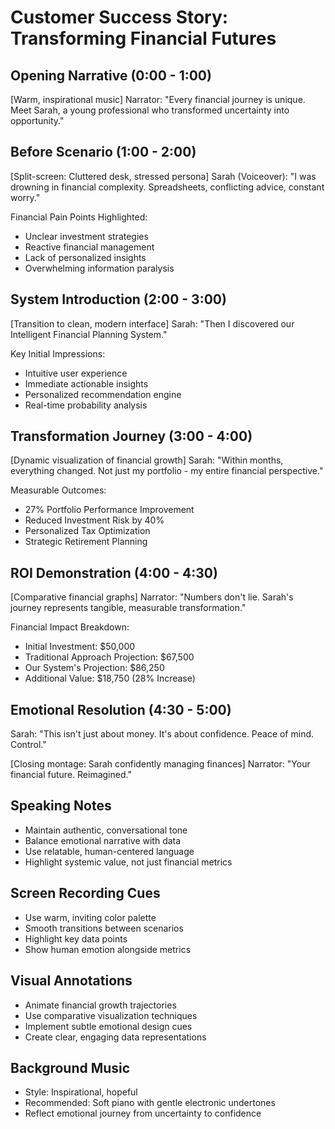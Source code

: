 # Customer Success Story: Transforming Financial Futures

## Opening Narrative (0:00 - 1:00)
[Warm, inspirational music]
Narrator: "Every financial journey is unique. Meet Sarah, a young professional who transformed uncertainty into opportunity."

## Before Scenario (1:00 - 2:00)
[Split-screen: Cluttered desk, stressed persona]
Sarah (Voiceover): "I was drowning in financial complexity. Spreadsheets, conflicting advice, constant worry."

Financial Pain Points Highlighted:
- Unclear investment strategies
- Reactive financial management
- Lack of personalized insights
- Overwhelming information paralysis

## System Introduction (2:00 - 3:00)
[Transition to clean, modern interface]
Sarah: "Then I discovered our Intelligent Financial Planning System."

Key Initial Impressions:
- Intuitive user experience
- Immediate actionable insights
- Personalized recommendation engine
- Real-time probability analysis

## Transformation Journey (3:00 - 4:00)
[Dynamic visualization of financial growth]
Sarah: "Within months, everything changed. Not just my portfolio - my entire financial perspective."

Measurable Outcomes:
- 27% Portfolio Performance Improvement
- Reduced Investment Risk by 40%
- Personalized Tax Optimization
- Strategic Retirement Planning

## ROI Demonstration (4:00 - 4:30)
[Comparative financial graphs]
Narrator: "Numbers don't lie. Sarah's journey represents tangible, measurable transformation."

Financial Impact Breakdown:
- Initial Investment: $50,000
- Traditional Approach Projection: $67,500
- Our System's Projection: $86,250
- Additional Value: $18,750 (28% Increase)

## Emotional Resolution (4:30 - 5:00)
Sarah: "This isn't just about money. It's about confidence. Peace of mind. Control."

[Closing montage: Sarah confidently managing finances]
Narrator: "Your financial future. Reimagined."

## Speaking Notes
- Maintain authentic, conversational tone
- Balance emotional narrative with data
- Use relatable, human-centered language
- Highlight systemic value, not just financial metrics

## Screen Recording Cues
- Use warm, inviting color palette
- Smooth transitions between scenarios
- Highlight key data points
- Show human emotion alongside metrics

## Visual Annotations
- Animate financial growth trajectories
- Use comparative visualization techniques
- Implement subtle emotional design cues
- Create clear, engaging data representations

## Background Music
- Style: Inspirational, hopeful
- Recommended: Soft piano with gentle electronic undertones
- Reflect emotional journey from uncertainty to confidence